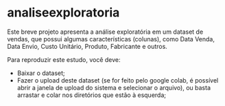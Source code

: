 # analiseexploratoria
Este breve projeto apresenta a análise exploratória em um dataset de vendas, que possui algumas características (colunas), como Data Venda, Data Envio, Custo Unitário, Produto, Fabricante e outros.

Para reproduzir este estudo, você deve:
  * Baixar o dataset;
  * Fazer o upload deste dataset (se for feito pelo google colab, é possível abrir a janela de upload do sistema e selecionar o arquivo), ou basta arrastar e colar nos diretórios que estão à esquerda;
 
